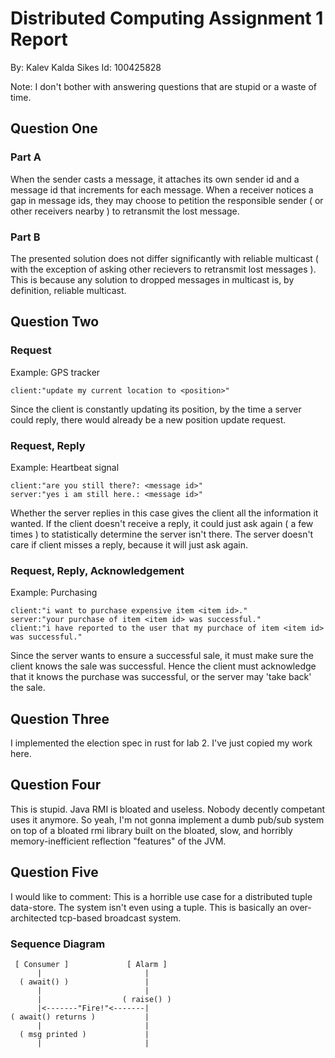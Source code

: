 # Distributed Computing Assignment 1 Report
By: Kalev Kalda Sikes
Id: 100425828

Note: I don't bother with answering questions that are stupid or a waste of time.

## Question One
### Part A
When the sender casts a message, it attaches its own sender id and a message id that increments for each message. When a receiver notices a gap in message ids, they may choose to petition the responsible sender ( or other receivers nearby ) to retransmit the lost message.

### Part B
The presented solution does not differ significantly with reliable multicast ( with the exception of asking other recievers to retransmit lost messages ). This is because any solution to dropped messages in multicast is, by definition, reliable multicast.

## Question Two
### Request
Example: GPS tracker  
```
client:"update my current location to <position>"
```

Since the client is constantly updating its position, by the time a server could reply, there would already be a new position update request.

### Request, Reply
Example: Heartbeat signal  
```
client:"are you still there?: <message id>"  
server:"yes i am still here.: <message id>"  
```

Whether the server replies in this case gives the client all the information it wanted. If the client doesn't receive a reply, it could just ask again ( a few times ) to statistically determine the server isn't there. The server doesn't care if client misses a reply, because it will just ask again.

### Request, Reply, Acknowledgement
Example: Purchasing  
```
client:"i want to purchase expensive item <item id>."
server:"your purchase of item <item id> was successful."
client:"i have reported to the user that my purchace of item <item id> was successful."
```

Since the server wants to ensure a successful sale, it must make sure the client knows the sale was successful. Hence the client must acknowledge that it knows the purchase was successful, or the server may 'take back' the sale.

## Question Three
I implemented the election spec in rust for lab 2. I've just copied my work here.

## Question Four
This is stupid. Java RMI is bloated and useless. Nobody decently competant uses it anymore. So yeah, I'm not gonna implement a dumb pub/sub system on top of a bloated rmi library built on the bloated, slow, and horribly memory-inefficient reflection "features" of the JVM.

## Question Five
I would like to comment: This is a horrible use case for a distributed tuple data-store. The system isn't even using a tuple. This is basically an over-architected tcp-based broadcast system.

### Sequence Diagram
```
 [ Consumer ]             [ Alarm ]
      |                       |
  ( await() )                 |
      |                       |
      |                  ( raise() )
      |<-------"Fire!"<-------|
( await() returns )           |
      |                       |
  ( msg printed )             |
      |                       |
```

